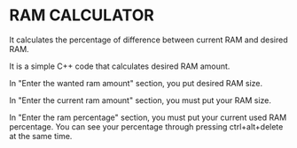 # RAM CALCULATOR

It calculates the percentage of difference between current RAM and desired RAM.

It is a simple C++ code that calculates desired RAM amount.

In "Enter the wanted ram amount" section, you put desired RAM size.

In "Enter the current ram amount" section, you must put your RAM size.

In "Enter the ram percentage" section, you must put your current used RAM percentage. You can see your percentage through pressing
ctrl+alt+delete at the same time.
